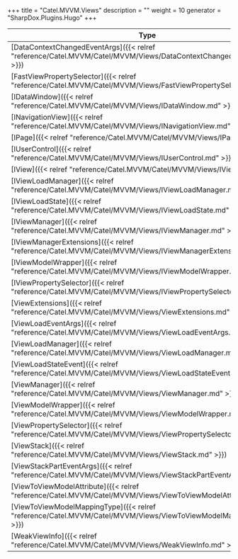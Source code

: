 

+++
title = "Catel.MVVM.Views" 
description = ""
weight = 10
generator = "SharpDox.Plugins.Hugo"
+++

Type|Description
---|---
[DataContextChangedEventArgs]({{&lt; relref "reference/Catel.MVVM/Catel/MVVM/Views/DataContextChangedEventArgs.md" &gt;}})| 
[FastViewPropertySelector]({{&lt; relref "reference/Catel.MVVM/Catel/MVVM/Views/FastViewPropertySelector.md" &gt;}})| 
[IDataWindow]({{&lt; relref "reference/Catel.MVVM/Catel/MVVM/Views/IDataWindow.md" &gt;}})| 
[INavigationView]({{&lt; relref "reference/Catel.MVVM/Catel/MVVM/Views/INavigationView.md" &gt;}})| 
[IPage]({{&lt; relref "reference/Catel.MVVM/Catel/MVVM/Views/IPage.md" &gt;}})| 
[IUserControl]({{&lt; relref "reference/Catel.MVVM/Catel/MVVM/Views/IUserControl.md" &gt;}})| 
[IView]({{&lt; relref "reference/Catel.MVVM/Catel/MVVM/Views/IView.md" &gt;}})| 
[IViewLoadManager]({{&lt; relref "reference/Catel.MVVM/Catel/MVVM/Views/IViewLoadManager.md" &gt;}})| 
[IViewLoadState]({{&lt; relref "reference/Catel.MVVM/Catel/MVVM/Views/IViewLoadState.md" &gt;}})| 
[IViewManager]({{&lt; relref "reference/Catel.MVVM/Catel/MVVM/Views/IViewManager.md" &gt;}})| 
[IViewManagerExtensions]({{&lt; relref "reference/Catel.MVVM/Catel/MVVM/Views/IViewManagerExtensions.md" &gt;}})| 
[IViewModelWrapper]({{&lt; relref "reference/Catel.MVVM/Catel/MVVM/Views/IViewModelWrapper.md" &gt;}})| 
[IViewPropertySelector]({{&lt; relref "reference/Catel.MVVM/Catel/MVVM/Views/IViewPropertySelector.md" &gt;}})| 
[ViewExtensions]({{&lt; relref "reference/Catel.MVVM/Catel/MVVM/Views/ViewExtensions.md" &gt;}})| 
[ViewLoadEventArgs]({{&lt; relref "reference/Catel.MVVM/Catel/MVVM/Views/ViewLoadEventArgs.md" &gt;}})| 
[ViewLoadManager]({{&lt; relref "reference/Catel.MVVM/Catel/MVVM/Views/ViewLoadManager.md" &gt;}})| 
[ViewLoadStateEvent]({{&lt; relref "reference/Catel.MVVM/Catel/MVVM/Views/ViewLoadStateEvent.md" &gt;}})| 
[ViewManager]({{&lt; relref "reference/Catel.MVVM/Catel/MVVM/Views/ViewManager.md" &gt;}})| 
[ViewModelWrapper]({{&lt; relref "reference/Catel.MVVM/Catel/MVVM/Views/ViewModelWrapper.md" &gt;}})| 
[ViewPropertySelector]({{&lt; relref "reference/Catel.MVVM/Catel/MVVM/Views/ViewPropertySelector.md" &gt;}})| 
[ViewStack]({{&lt; relref "reference/Catel.MVVM/Catel/MVVM/Views/ViewStack.md" &gt;}})| 
[ViewStackPartEventArgs]({{&lt; relref "reference/Catel.MVVM/Catel/MVVM/Views/ViewStackPartEventArgs.md" &gt;}})| 
[ViewToViewModelAttribute]({{&lt; relref "reference/Catel.MVVM/Catel/MVVM/Views/ViewToViewModelAttribute.md" &gt;}})| 
[ViewToViewModelMappingType]({{&lt; relref "reference/Catel.MVVM/Catel/MVVM/Views/ViewToViewModelMappingType.md" &gt;}})| 
[WeakViewInfo]({{&lt; relref "reference/Catel.MVVM/Catel/MVVM/Views/WeakViewInfo.md" &gt;}})| 

